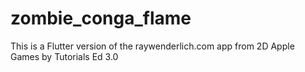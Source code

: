 # zombie_conga_flame
 This is a Flutter version of the raywenderlich.com app from 2D Apple Games by Tutorials Ed 3.0
